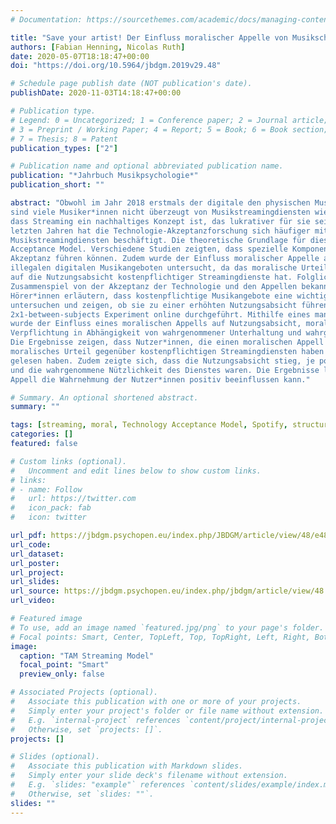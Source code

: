 ```yaml
---
# Documentation: https://sourcethemes.com/academic/docs/managing-content/

title: "Save your artist! Der Einfluss moralischer Appelle von Musikschaffenden auf die Akzeptanz von kostenpflichtigen Musikstreamingdiensten"
authors: [Fabian Henning, Nicolas Ruth]
date: 2020-05-07T18:18:47+00:00
doi: "https://doi.org/10.5964/jbdgm.2019v29.48"

# Schedule page publish date (NOT publication's date).
publishDate: 2020-11-03T14:18:47+00:00

# Publication type.
# Legend: 0 = Uncategorized; 1 = Conference paper; 2 = Journal article;
# 3 = Preprint / Working Paper; 4 = Report; 5 = Book; 6 = Book section;
# 7 = Thesis; 8 = Patent
publication_types: ["2"]

# Publication name and optional abbreviated publication name.
publication: "*Jahrbuch Musikpsychologie*"
publication_short: ""

abstract: "Obwohl im Jahr 2018 erstmals der digitale den physischen Musikkonsum in Deutschland überholte, 
sind viele Musiker*innen nicht überzeugt von Musikstreamingdiensten wie Spotify. Dabei verkennen sie, 
dass Streaming ein nachhaltiges Konzept ist, das lukrativer für sie sein könnte als CD-Verkäufe. In den 
letzten Jahren hat die Technologie-Akzeptanzforschung sich häufiger mit der Nutzungsbereitschaft von 
Musikstreamingdiensten beschäftigt. Die theoretische Grundlage für diese Untersuchungen ist das Technology 
Acceptance Model. Verschiedene Studien zeigten, dass spezielle Komponenten der Software zu einer höheren 
Akzeptanz führen können. Zudem wurde der Einfluss moralischer Appelle auf die Nutzung von legalen und 
illegalen digitalen Musikangeboten untersucht, da das moralische Urteil der Konsument*innen einen Einfluss 
auf die Nutzungsabsicht kostenpflichtiger Streamingdienste hat. Folglich soll die vorliegende Studie das 
Zusammenspiel von der Akzeptanz der Technologie und den Appellen bekannter Musiker*innen, die den 
Hörer*innen erläutern, dass kostenpflichtige Musikangebote eine wichtige Einnahmequelle für sie sind, 
untersuchen und zeigen, ob sie zu einer erhöhten Nutzungsabsicht führen. Für diesen Zweck wurde ein 
2x1-between-subjects Experiment online durchgeführt. Mithilfe eines manipulierten Interviews mit Ed Sheeran 
wurde der Einfluss eines moralischen Appells auf Nutzungsabsicht, moralisches Urteil und moralische 
Verpflichtung in Abhängigkeit von wahrgenommener Unterhaltung und wahrgenommener Nützlichkeit untersucht. 
Die Ergebnisse zeigen, dass Nutzer*innen, die einen moralischen Appell gelesen haben, ein positiveres 
moralisches Urteil gegenüber kostenpflichtigen Streamingdiensten haben als Nutzer*innen, die keinen Appell 
gelesen haben. Zudem zeigte sich, dass die Nutzungsabsicht stieg, je positiver die moralische Beurteilung 
und die wahrgenommene Nützlichkeit des Dienstes waren. Die Ergebnisse legen nahe, dass ein prominenter 
Appell die Wahrnehmung der Nutzer*innen positiv beeinflussen kann."

# Summary. An optional shortened abstract.
summary: ""

tags: [streaming, moral, Technology Acceptance Model, Spotify, structural equation model, experiment]
categories: []
featured: false

# Custom links (optional).
#   Uncomment and edit lines below to show custom links.
# links:
# - name: Follow
#   url: https://twitter.com
#   icon_pack: fab
#   icon: twitter

url_pdf: https://jbdgm.psychopen.eu/index.php/JBDGM/article/view/48/e48.pdf
url_code:
url_dataset:
url_poster:
url_project:
url_slides:
url_source: https://jbdgm.psychopen.eu/index.php/jbdgm/article/view/48
url_video:

# Featured image
# To use, add an image named `featured.jpg/png` to your page's folder.
# Focal points: Smart, Center, TopLeft, Top, TopRight, Left, Right, BottomLeft, Bottom, BottomRight.
image: 
  caption: "TAM Streaming Model"
  focal_point: "Smart"
  preview_only: false

# Associated Projects (optional).
#   Associate this publication with one or more of your projects.
#   Simply enter your project's folder or file name without extension.
#   E.g. `internal-project` references `content/project/internal-project/index.md`.
#   Otherwise, set `projects: []`.
projects: []

# Slides (optional).
#   Associate this publication with Markdown slides.
#   Simply enter your slide deck's filename without extension.
#   E.g. `slides: "example"` references `content/slides/example/index.md`.
#   Otherwise, set `slides: ""`.
slides: ""
---
```

